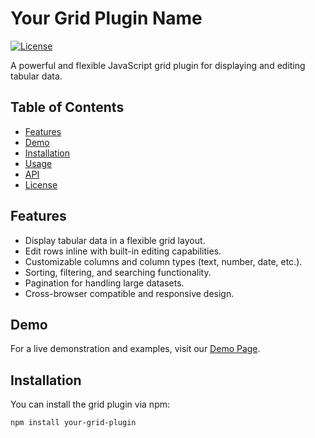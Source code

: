 # Your Grid Plugin Name

[![License](https://img.shields.io/badge/License-MIT-blue.svg)](LICENSE)

A powerful and flexible JavaScript grid plugin for displaying and editing tabular data.

## Table of Contents

- [Features](#features)
- [Demo](#demo)
- [Installation](#installation)
- [Usage](#usage)
- [API](#api)
- [License](#license)

## Features

- Display tabular data in a flexible grid layout.
- Edit rows inline with built-in editing capabilities.
- Customizable columns and column types (text, number, date, etc.).
- Sorting, filtering, and searching functionality.
- Pagination for handling large datasets.
- Cross-browser compatible and responsive design.

## Demo

For a live demonstration and examples, visit our [Demo Page](#).

## Installation

You can install the grid plugin via npm:

```bash
npm install your-grid-plugin
